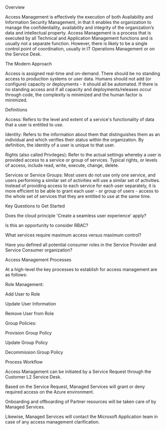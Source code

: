 Overview 

Access Management is effectively the execution of both Availability and Information Security Management, in that it enables the organization to manage the confidentiality, availability and integrity of the organization’s data and intellectual property. Access Management is a process that is executed by all Technical and Application Management functions and is usually not a separate function. However, there is likely to be a single control point of coordination, usually in IT Operations Management or on the Service Desk. 

 

The Modern Approach 

Access is assigned real-time and on-demand. There should be no standing access to production systems or user data. Humans should not add (or configure) capacity or deployments - it should all be automated. If there is no standing access and if all capacity and deployments/releases occur through code, the complexity is minimized and the human factor is minimized. 

 

Definitions 

Access: Refers to the level and extent of a service's functionality of data that a user is entitled to use. 

Identity: Refers to the information about them that distinguishes them as an individual and which verifies their status within the organization. By definition, the identity of a user is unique to that user. 

Rights (also called Privileges): Refer to the actual settings whereby a user is provided access to a service or group of services. Typical rights, or levels of access, include read, write, execute, change, delete. 

Services or Service Groups: Most users do not use only one service, and users performing a similar set of activities will use a similar set of activities. Instead of providing access to each service for each user separately, it is more efficient to be able to grant each user - or group of users - access to the whole set of services that they are entitled to use at the same time. 

 

Key Questions to Get Started 

Does the cloud principle 'Create a seamless user experience' apply? 

Is this an opportunity to consider RBAC? 

What services require maximum access versus maximum control? 

Have you defined all potential consumer roles in the Service Provider and Service Consumer organization? 

 

Access Management Processes 

At a high-level the key processes to establish for access management are as follows: 

 

Role Management: 

Add User to Role 

Update User Information 

Remove User from Role 

Group Policies: 

Provision Group Policy 

Update Group Policy 

Decommission Group Policy 

 

Process Workflow 

Access Management can be initiated by a Service Request through the Customer L2 Service Desk. 

Based on the Service Request, Managed Services will grant or deny required access on the Azure environment. 

Onboarding and offboarding of Partner resources will be taken care of by Managed Services. 

Likewise, Managed Services will contact the Microsoft Application team in case of any access management clarification. 
